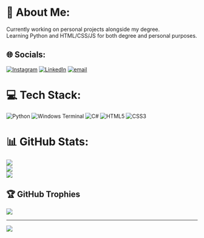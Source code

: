 # 💫 About Me:
Currently working on personal projects alongside my degree. <br>Learning Python and HTML/CSS/JS for both degree and personal purposes.


## 🌐 Socials:
[![Instagram](https://img.shields.io/badge/Instagram-%23E4405F.svg?logo=Instagram&logoColor=white)](https://instagram.com/_whatsername07) [![LinkedIn](https://img.shields.io/badge/LinkedIn-%230077B5.svg?logo=linkedin&logoColor=white)](https://linkedin.com/in/Alex-Wanklyn) [![email](https://img.shields.io/badge/Email-D14836?logo=gmail&logoColor=white)](mailto:alexwanklyn@gmail.com) 

# 💻 Tech Stack:
![Python](https://img.shields.io/badge/python-3670A0?style=for-the-badge&logo=python&logoColor=ffdd54) ![Windows Terminal](https://img.shields.io/badge/Windows%20Terminal-%234D4D4D.svg?style=for-the-badge&logo=windows-terminal&logoColor=white) ![C#](https://img.shields.io/badge/c%23-%23239120.svg?style=for-the-badge&logo=csharp&logoColor=white) ![HTML5](https://img.shields.io/badge/html5-%23E34F26.svg?style=for-the-badge&logo=html5&logoColor=white) ![CSS3](https://img.shields.io/badge/css3-%231572B6.svg?style=for-the-badge&logo=css3&logoColor=white)
# 📊 GitHub Stats:
![](https://github-readme-stats.vercel.app/api?username=whatsername07&theme=dark&hide_border=false&include_all_commits=false&count_private=false)<br/>
![](https://nirzak-streak-stats.vercel.app/?user=whatsername07&theme=dark&hide_border=false)<br/>
![](https://github-readme-stats.vercel.app/api/top-langs/?username=whatsername07&theme=dark&hide_border=false&include_all_commits=false&count_private=false&layout=compact)

## 🏆 GitHub Trophies
![](https://github-profile-trophy.vercel.app/?username=whatsername07&theme=radical&no-frame=false&no-bg=true&margin-w=4)

---
[![](https://visitcount.itsvg.in/api?id=whatsername07&icon=0&color=0)](https://visitcount.itsvg.in)

<!-- Proudly created with GPRM ( https://gprm.itsvg.in ) -->
